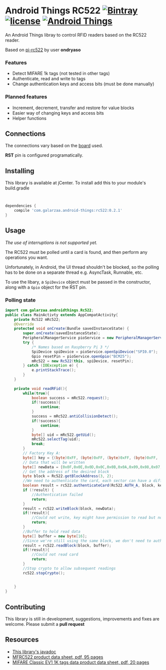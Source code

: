 # Android Things RC522 [![Bintray](https://img.shields.io/bintray/v/galarzaa90/maven/android-things-rc522.svg)](https://bintray.com/galarzaa90/maven/android-things-rc522) [![license](https://img.shields.io/github/license/Galarzaa90/android-things-rc522.svg)]() [![Android Things](https://img.shields.io/badge/android--things-0.2--devpreview-red.svg)](https://developer.android.com/things/preview/releases.html#developer_preview_2)

An Android Things libray to control RFID readers based on the RC522 reader.

Based on [pi-rc522](https://github.com/ondryaso/pi-rc522) by user **ondryaso**

### Features
* Detect MIFARE 1k tags (not tested in other tags)
* Authenticate, read and write to tags
* Change authentication keys and access bits (must be done manually)

### Planned features
* Increment, decrement, transfer and restore for value blocks
* Easier way of changing keys and access bits
* Helper functions

## Connections
The connections vary based on the [board](https://developer.android.com/things/hardware/developer-kits.html) used.

**RST** pin is configured programatically.

## Installing
This library is available at jCenter. To install add this to your module's build.gradle
```groovy


dependencies {
    compile 'com.galarzaa.android-things:rc522:0.2.1'
}
```

## Usage
_The use of interruptions is not supported yet._

The RC522 must be polled until a card is found, and then 
perform any operations you want.

Unfortunately, in Android, the UI thread shouldn't be blocked, so the polling has to be done on a 
separate thread e.g. AsyncTask, Runnable, etc.

To use the libary, a `SpiDevice` object must be passed in the constructor, along with a `Gpio` object for
the RST pin.

### Polling state
```java
import com.galarzaa.androidthings.Rc522;
public class MainActivty extends AppCompatActivity{
    private Rc522 mRc522;
    @Override
    protected void onCreate(Bundle savedInstanceState) {
        super.onCreate(savedInstanceState);
        PeripheralManagerService pioService = new PeripheralManagerService();
        try {
            /* Names based on Raspberry Pi 3 */
            SpiDevice spiDevice = pioService.openSpiDevice("SPI0.0");
            Gpio resetPin = pioService.openGpio("BCM25");
            mRc522 = new Rc522(this, spiDevice, resetPin);
        } catch (IOException e) {
            e.printStackTrace();
        }
    }
    
    private void readRFid(){
        while(true){
            boolean success = mRc522.request();
            if(!success){
                continue;
            }
            success = mRc522.antiCollisionDetect();
            if(!success){
                continue;
            }
            byte[] uid = mRc522.getUid();
            mRc522.selectTag(uid);
            break;
        }
        // Factory Key A:
        byte[] key = {(byte)0xFF, (byte)0xFF, (byte)0xFF, (byte)0xFF, (byte)0xFF, (byte)0xFF};
        // Data that will be written
        byte[] newData = {0x0F,0x0E,0x0D,0x0C,0x0B,0x0A,0x09,0x08,0x07,0x06,0x05,0x04,0x03,0x02,0x01,0x00};
        // Get the address of the desired block
        byte block = Rc522.getBlockAddress(3, 2);
        //We need to authenticate the card, each sector can have a different key
        boolean result = rc522.authenticateCard(Rc522.AUTH_A, block, key);
        if (!result) {
            //Authentication failed
            return;
        }
        result = rc522.writeBlock(block, newData);
        if(!result){
            //Could not write, key might have permission to read but not write
            return;
        }
        //Buffer to hold read data
        byte[] buffer = new byte[16];
        //Since we're still using the same block, we don't need to authenticate again
        result = rc522.readBlock(block, buffer);
        if(!result){
            //Could not read card
            return;
        }
        //Stop crypto to allow subsequent readings
        rc522.stopCrypto();
            
        
    }
}
```

## Contributing
This library is still in development, suggestions, improvements and fixes are welcome. Please 
submit a **pull request**

## Resources
* [This library's javadoc](https://galarzaa90.github.io/android-things-rc522/com/galarzaa/androidthings/Rc522.html)
* [MFRC522 product data sheet, pdf, 95 pages](http://www.nxp.com/docs/en/data-sheet/MFRC522.pdf)
* [MIFARE Classic EV1 1K tags data product data sheet, pdf, 20 pages](http://www.nxp.com/docs/en/data-sheet/MF1S50YYX_V1.pdf)
